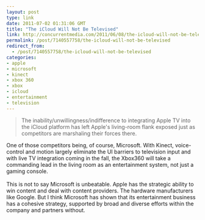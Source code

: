```yaml
---
layout: post
type: link
date: 2011-07-02 01:31:06 GMT
title: "The iCloud Will Not Be Televised"
link: http://concurrentmedia.com/2011/06/08/the-icloud-will-not-be-televised/
permalink: /post/7140557758/the-icloud-will-not-be-televised
redirect_from: 
  - /post/7140557758/the-icloud-will-not-be-televised
categories:
- apple
- microsoft
- kinect
- xbox 360
- xbox
- icloud
- entertainment
- television
---
```

<blockquote>The inability/unwillingness/indifference to integrating Apple TV into the iCloud platform has left Apple's living-room flank exposed just as competitors are marshaling their forces there.</blockquote>
One of those competitors being, of course, Microsoft. With Kinect, voice-control and motion largely eliminate the UI barriers to television input and with live TV integration coming in the fall, the Xbox360 will take a commanding lead in the living room as an entertainment system, not just a gaming console. <br>
<br>
This is not to say Microsoft is unbeatable. Apple has the strategic ability to win content and deal with content providers. The hardware manufacturers like Google. But I think Microsoft has shown that its entertainment business has a cohesive strategy, supported by broad and diverse efforts within the company and partners without.